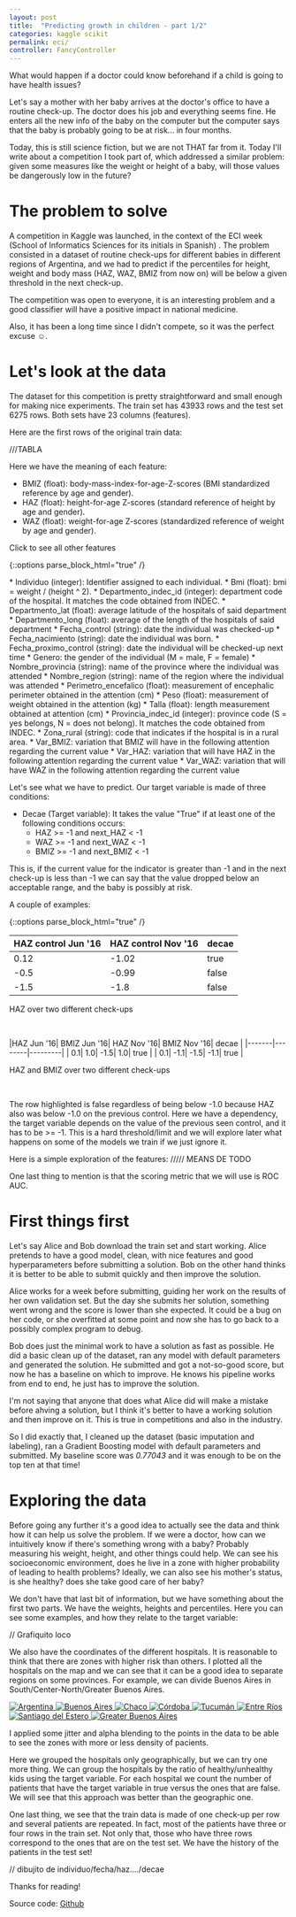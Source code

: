 ```yaml
---
layout: post
title:  "Predicting growth in children - part 1/2"
categories: kaggle scikit
permalink: eci/
controller: FancyController
---
```


<!-- /_sass/minima/_layout -->

<!-- - opening story -->

What would happen if a doctor could know beforehand if a child is going to have health issues?

Let's say a mother with her baby arrives at the doctor's office to have a routine check-up. The doctor does his job and everything
seems fine. He enters all the new info of the baby on the computer but the computer says that the baby is probably going to be at
risk... in four months.

Today, this is still science fiction, but we are not THAT far from it. Today I'll write about a competition I took part of, which addressed a
similar problem: given some measures like the weight or height of a baby, will those values be dangerously low in the future?

<!-- - contexto/problema de la competencia -->
# The problem to solve

A competition in Kaggle was launched, in the context of the ECI week (School of Informatics Sciences for its initials in Spanish) .
The problem consisted in a dataset of routine check-ups for different babies in different regions of Argentina, and we had
to predict if the percentiles for height, weight and body mass (HAZ, WAZ, BMIZ from now on) will be below a given threshold in the
next check-up.

The competition was open to everyone, it is an interesting problem and a good classifier will have a positive impact in national medicine.

Also, it has been a long time since I didn't compete, so it was the perfect excuse ☺.

<!-- - datos que proveen, ejemplitos, graficos -->
# Let's look at the data

The dataset for this competition is pretty straightforward and small enough for making nice experiments.
The train set has 43933 rows and the test set 6275 rows. Both sets have 23 columns (features).

Here are the first rows of the original train data:

///TABLA

Here we have the meaning of each feature:

* BMIZ (float): body-mass-index-for-age-Z-scores (BMI standardized reference by age and gender).
* HAZ (float): height-for-age Z-scores (standard reference of height by age and gender).
* WAZ (float): weight-for-age Z-scores (standardized reference of weight by age and gender).

<a ng-click="vm.showFeatures=!vm.showFeatures">Click to see all other features</a>

{::options parse_block_html="true" /}
<div ng-show="vm.showFeatures">
* Individuo (integer): Identifier assigned to each individual.
* Bmi (float): bmi = weight / (height ^ 2).
* Departmento_indec_id (integer): department code of the hospital. It matches the code obtained from INDEC.
* Departmento_lat (float): average latitude of the hospitals of said department
* Departmento_long (float): average of the length of the hospitals of said department
* Fecha_control (string): date the individual was checked-up
* Fecha_nacimiento (string): date the individual was born.
* Fecha_proximo_control (string): date the individual will be checked-up next time
* Genero: the gender of the individual (M = male, F = female)
* Nombre_provincia (string): name of the province where the individual was attended
* Nombre_region (string): name of the region where the individual was attended
* Perimetro_encefalico (float): measurement of encephalic perimeter obtained in the attention (cm)
* Peso (float): measurement of weight obtained in the attention (kg)
* Talla (float): length measurement obtained at attention (cm)
* Provincia_indec_id (integer): province code (S = yes belongs, N = does not belong). It matches the code obtained from INDEC.
* Zona_rural (string): code that indicates if the hospital is in a rural area.
* Var_BMIZ: variation that BMIZ will have in the following attention regarding the current value
* Var_HAZ: variation that will have HAZ in the following attention regarding the current value
* Var_WAZ: variation that will have WAZ in the following attention regarding the current value
</div>

<!-- - ver lo que hay que predecir, decae -->

Let's see what we have to predict. Our target variable is made of three conditions:

* Decae (Target variable): It takes the value "True" if at least one of the following conditions occurs:
    * HAZ >= -1 and next_HAZ < -1
    * WAZ >= -1 and next_WAZ < -1
    * BMIZ >= -1 and next_BMIZ < -1

This is, if the current value for the indicator is greater than -1 and in the next check-up is less than -1 we can say
that the value dropped below an acceptable range, and the baby is possibly at risk.

A couple of examples:

{::options parse_block_html="true" /}
<div class="mark-last-row">

|HAZ control Jun '16| HAZ control Nov '16| decae |
|-------|--------|---------|
|               0.12|               -1.02| true  |
|               -0.5|               -0.99| false |
|               -1.5|               -1.8 |  false |

</div>

<p class="table-note">HAZ over two different check-ups</p>

<br>

|HAZ Jun '16| BMIZ Jun '16| HAZ Nov '16| BMIZ Nov '16| decae |
|-------|--------|---------|
|        0.1|          1.0|        -1.5|          1.0|  true |
|        0.1|         -1.1|        -1.5|         -1.1|  true |

<p class="table-note">HAZ and BMIZ over two different check-ups</p>
<br>



The row highlighted is false regardless of being below -1.0 because HAZ also was below -1.0 on the previous control. Here we have a dependency, the target variable depends
on the value of the previous seen control, and it has to be >= -1. This is a hard threshold/limit and we will explore later what happens
on some of the models we train if we just ignore it.

Here is a simple exploration of the features:
///// MEANS DE TODO

One last thing to mention is that the scoring metric that we will use is ROC AUC.

<!-- - end to end, ventajas y desventajas -->
# First things first

Let's say Alice and Bob download the train set and start working. Alice pretends to have a good model, clean, with nice features
and good hyperparameters before submitting a solution. Bob on the other hand thinks it is better to be able to submit quickly
and then improve the solution.

Alice works for a week before submitting, guiding her work on the results of her own validation set. But the day she submits
her solution, something went wrong and the score is lower than she expected. It could be a bug on her code, or she overfitted at
some point and now she has to go back to a possibly complex program to debug.

Bob does just the minimal work to have a solution as fast as possible. He did a basic clean up of the dataset, ran any model with
default parameters and generated the solution. He submitted and got a not-so-good score, but now he has a baseline on which
to improve. He knows his pipeline works from end to end, he just has to improve the solution.

I'm not saying that anyone that does what Alice did will make a mistake before ahving a solution, but I think it's better to have
a working solution and then improve on it. This is true in competitions and also in the industry.

<!-- - puntaje del primer submit, posicion en medio de la tabla -->
So I did exactly that, I cleaned up the dataset (basic imputation and labeling), ran a Gradient Boosting model with default
parameters and submitted. My baseline score was *0.77043* and it was enough to be on the top ten at that time!

# Exploring the data
<!-- - exploracion, regiones y mapitas -->
Before going any further it's a good idea to actually see the data and think how it can help us solve the problem.
If we were a doctor, how can we intuitively know if there's something wrong with a baby? Probably measuring his weight, height,
and other things could help. We can see his socioeconomic environment, does he live in a zone with higher probability of
leading to health problems? Ideally, we can also see his mother's status, is she healthy? does she take good care of her baby?

We don't have that last bit of information, but we have something about the first two parts. We have the weights, heights and percentiles.
Here you can see some examples, and how they relate to the target variable:

// Grafiquito loco

We also have the coordinates of the different hospitals. It is reasonable to think that there are zones with higher risk than others.
I plotted all the hospitals on the map and we can see that it can be a good idea to separate regions on some provinces. For example,
we can divide Buenos Aires in South/Center-North/Greater Buenos Aires.

<div class="mapas">

<a class='fancybox-thumb' id="argentina" title="Whole country view" data-thumb="/assets/eci/arg.png" href="/assets/eci/arg.png" rel="gallery">
    <img alt="Argentina" src="/assets/eci/arg.png">
</a>
<a class='fancybox-thumb' id="buenosaires" title="Buenos Aires" data-thumb="/assets/eci/bsas.png" href="/assets/eci/bsas.png" rel="gallery">
    <img alt="Buenos Aires" src="/assets/eci/bsas.png">
</a>
<a class='fancybox-thumb' id="chaco" title="El Chaco" data-thumb="/assets/eci/chaco.png" href="/assets/eci/chaco.png" rel="gallery">
    <img alt="Chaco" src="/assets/eci/chaco.png">
</a>
<a class='fancybox-thumb' id="cordoba" title="Córdoba" data-thumb="/assets/eci/cordoba.png" href="/assets/eci/cordoba.png" rel="gallery">
    <img alt="Córdoba" src="/assets/eci/cordoba.png">
</a>
<a class='fancybox-thumb' id="tucuman" title="Tucumán" data-thumb="/assets/eci/tucuman.png" href="/assets/eci/tucuman.png" rel="gallery">
    <img alt="Tucumán" src="/assets/eci/tucuman.png">
</a>
<a class='fancybox-thumb' id="entrerios" title="Entre Ríos" data-thumb="/assets/eci/entrerios.png" href="/assets/eci/entrerios.png" rel="gallery">
    <img alt="Entre Ríos" src="/assets/eci/entrerios.png">
</a>
<a class='fancybox-thumb' id="estero" title="Santiago del Estero" data-thumb="/assets/eci/estero.png" href="/assets/eci/estero.png" rel="gallery">
    <img alt="Santiago del Estero" src="/assets/eci/estero.png">
</a>
<a class='fancybox-thumb' id="gba" title="Greater Buenos Aires" data-thumb="/assets/eci/gba.png" href="/assets/eci/gba.png" rel="gallery">
    <img alt="Greater Buenos Aires" src="/assets/eci/gba.png">
</a>


</div>

I applied some jitter and alpha blending to the points in the data to be able to see the zones with more or less density of pacients.

Here we grouped the hospitals only geographically, but we can try one more thing. We can group the hospitals by the ratio of healthy/unhealthy kids using the
target variable. For each hospital we count the number of patients that have the target variable in true versus the ones that are false. We will see that
this approach was better than the geographic one.

One last thing, we see that the train data is made of one check-up per row and several patients are repeated. In fact, most of the patients have three or four rows in the train set.
Not only that, those who have three rows correspond to the ones that are on the test set. We have the history of the patients in the test set!

// dibujito de individuo/fecha/haz..../decae



Thanks for reading!

Source code: [Github](https://github.com/nicovaras/ia_experiments)
